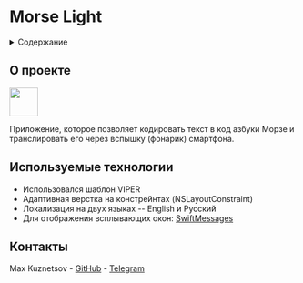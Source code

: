 # Morse Light

<div id="top"></div>

<details>
  <summary>Содержание</summary>
  <ol>
    <li>
      <a href="#о-проекте">О Проекте</a>
    </li>
    <li>
      <a href="#используемые-технологии">Используемые технологии</a>
    </li>
    <li>
      <a href="#контакты">Контакты</a>
    </li>
  </ol>
</details>


## О проекте

[<img src="https://upload.wikimedia.org/wikipedia/commons/thumb/3/3c/Download_on_the_App_Store_Badge.svg/2560px-Download_on_the_App_Store_Badge.svg.png" height="50">](https://apps.apple.com/app/id6445801371)

Приложение, которое позволяет кодировать текст в код азбуки Морзе и транслировать его через вспышку (фонарик) смартфона.

## Используемые технологии
* Использовался шаблон VIPER
* Адаптивная верстка на констрейнтах (NSLayoutConstraint)
* Локализация на двух языках -- English и Русский
* Для отображения всплывающих окон: [SwiftMessages](https://github.com/SwiftKickMobile/SwiftMessages)

## Контакты

Max Kuznetsov - [GitHub](https://github.com/Icerzack/) - [Telegram](https://t.me/maxalkuz/)

